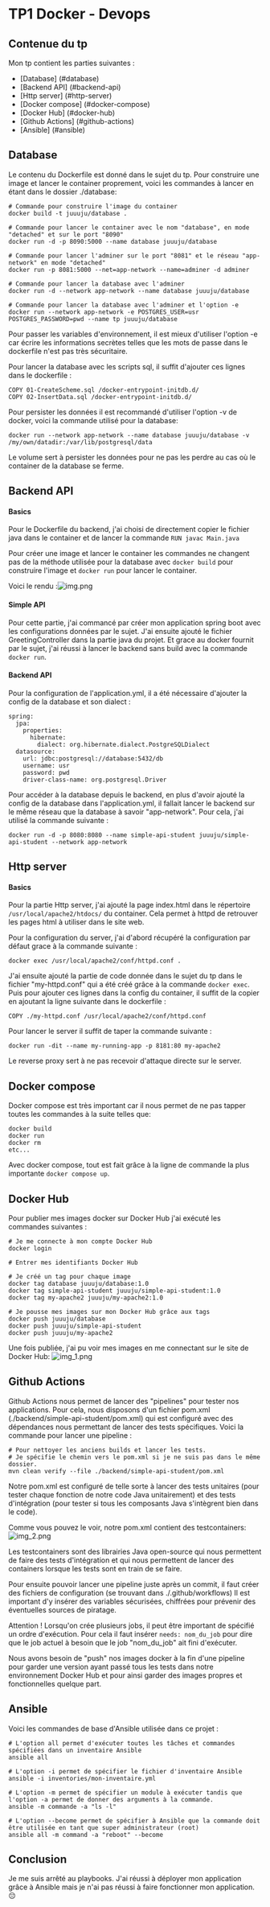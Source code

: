 # TP1  Docker - Devops
## Contenue du tp
Mon tp contient les parties suivantes :
- [Database] (#database)
- [Backend API] (#backend-api)
- [Http server] (#http-server)
- [Docker compose] (#docker-compose)
- [Docker Hub] (#docker-hub)
- [Github Actions] (#github-actions)
- [Ansible] (#ansible)

## Database
Le contenu du Dockerfile est donné dans le sujet du tp. Pour construire une image et lancer le container proprement, voici les commandes à lancer en étant dans le dossier ./database:

``` 
# Commande pour construire l'image du container
docker build -t juuuju/database .

# Commande pour lancer le container avec le nom "database", en mode "detached" et sur le port "8090"
docker run -d -p 8090:5000 --name database juuuju/database

# Commande pour lancer l'adminer sur le port "8081" et le réseau "app-network" en mode "detached"
docker run -p 8081:5000 --net=app-network --name=adminer -d adminer

# Commande pour lancer la database avec l'adminer
docker run -d --network app-network --name database juuuju/database

# Commande pour lancer la database avec l'adminer et l'option -e
docker run --network app-network -e POSTGRES_USER=usr POSTGRES_PASSWORD=pwd --name tp juuuju/database
```

Pour passer les variables d'environnement, il est mieux d'utiliser l'option -e car écrire les informations secrètes telles que les mots de passe dans le dockerfile n'est pas très sécuritaire.

Pour lancer la database avec les scripts sql, il suffit d'ajouter ces lignes dans le dockerfile :

```
COPY 01-CreateScheme.sql /docker-entrypoint-initdb.d/
COPY 02-InsertData.sql /docker-entrypoint-initdb.d/
```

Pour persister les données il est recommandé d'utiliser l'option -v de docker, voici la commande utilisé pour la database:

```
docker run --network app-network --name database juuuju/database -v /my/own/datadir:/var/lib/postgresql/data
```

Le volume sert à persister les données pour ne pas les perdre au cas où le container de la database se ferme.

## Backend API

#### Basics

Pour le Dockerfile du backend, j'ai choisi de directement copier le fichier java dans le container et de lancer la commande ``RUN javac Main.java``

Pour créer une image et lancer le container les commandes ne changent pas de la méthode utilisée pour la database avec ``docker build`` pour construire l'image et ``docker run`` pour lancer le container.

Voici le rendu :![img.png](img.png)


#### Simple API

Pour cette partie, j'ai commancé par créer mon application spring boot avec les configurations données par le sujet.
J'ai ensuite ajouté le fichier GreetingController dans la partie java du projet.
Et grace au docker fournit par le sujet, j'ai réussi à lancer le backend sans build avec la commande ``docker run``.

#### Backend API

Pour la configuration de l'application.yml, il a été nécessaire d'ajouter la config de la database et son dialect :
```
spring:
  jpa:
    properties:
      hibernate:
        dialect: org.hibernate.dialect.PostgreSQLDialect
  datasource:
    url: jdbc:postgresql://database:5432/db
    username: usr
    password: pwd
    driver-class-name: org.postgresql.Driver
```

Pour accéder à la database depuis le backend, en plus d'avoir ajouté la config de la database dans l'application.yml, il fallait lancer le backend sur le même réseau que la database à savoir "app-network".
Pour cela, j'ai utilisé la commande suivante :

```
docker run -d -p 8080:8080 --name simple-api-student juuuju/simple-api-student --network app-network
```

## Http server

#### Basics

Pour la partie Http server, j'ai ajouté la page index.html dans le répertoire ``/usr/local/apache2/htdocs/`` du container.
Cela permet à httpd de retrouver les pages html à utiliser dans le site web.

Pour la configuration du server, j'ai d'abord récupéré la configuration par défaut grace à la commande suivante :
```
docker exec /usr/local/apache2/conf/httpd.conf .
```

J'ai ensuite ajouté la partie de code donnée dans le sujet du tp dans le fichier "my-httpd.conf" qui a été créé grâce à la commande ``docker exec``.
Puis pour ajouter ces lignes dans la config du container, il suffit de la copier en ajoutant la ligne suivante dans le dockerfile :
```
COPY ./my-httpd.conf /usr/local/apache2/conf/httpd.conf
```

Pour lancer le server il suffit de taper la commande suivante :
```
docker run -dit --name my-running-app -p 8181:80 my-apache2
```

Le reverse proxy sert à ne pas recevoir d'attaque directe sur le server.

## Docker compose

Docker compose est très important car il nous permet de ne pas tapper toutes les commandes à la suite telles que:
```
docker build
docker run
docker rm
etc...
```

Avec docker compose, tout est fait grâce à la ligne de commande la plus importante ``docker compose up``.

## Docker Hub
Pour publier mes images docker sur Docker Hub j'ai exécuté les commandes suivantes :
```
# Je me connecte à mon compte Docker Hub
docker login

# Entrer mes identifiants Docker Hub

# Je créé un tag pour chaque image
docker tag database juuuju/database:1.0
docker tag simple-api-student juuuju/simple-api-student:1.0
docker tag my-apache2 juuuju/my-apache2:1.0

# Je pousse mes images sur mon Docker Hub grâce aux tags
docker push juuuju/database
docker push juuuju/simple-api-student
docker push juuuju/my-apache2
```

Une fois publiée, j'ai pu voir mes images en me connectant sur le site de Docker Hub:
![img_1.png](img_1.png)

## Github Actions
Github Actions nous permet de lancer des "pipelines" pour tester nos applications.
Pour cela, nous disposons d'un fichier pom.xml (./backend/simple-api-student/pom.xml) qui est configuré avec des dépendances nous permettant de lancer des tests spécifiques.
Voici la commande pour lancer une pipeline :
```
# Pour nettoyer les anciens builds et lancer les tests.
# Je spécifie le chemin vers le pom.xml si je ne suis pas dans le même dossier.
mvn clean verify --file ./backend/simple-api-student/pom.xml
```
Notre pom.xml est configuré de telle sorte à lancer des tests unitaires (pour tester chaque fonction de notre code Java unitairement)
et des tests d'intégration (pour tester si tous les composants Java s'intègrent bien dans le code).

Comme vous pouvez le voir, notre pom.xml contient des testcontainers:
![img_2.png](img_2.png)

Les testcontainers sont des librairies Java open-source qui nous permettent de faire des tests d'intégration et qui nous permettent de lancer des containers lorsque les tests sont en train de se faire. 

Pour ensuite pouvoir lancer une pipeline juste après un commit, il faut créer des fichiers de configuration (se trouvant dans ./.github/workflows)
Il est important d'y insérer des variables sécurisées, chiffrées pour prévenir des éventuelles sources de piratage.

Attention ! Lorsqu'on crée plusieurs jobs, il peut être important de spécifié un ordre d'exécution.
Pour cela il faut insérer ``needs: nom_du_job`` pour dire que le job actuel à besoin que le job "nom_du_job" ait fini d'exécuter.

Nous avons besoin de "push" nos images docker à la fin d'une pipeline pour garder une version ayant passé tous les tests dans notre environnement Docker Hub et pour ainsi garder des images propres et fonctionnelles quelque part.

## Ansible

Voici les commandes de base d'Ansible utilisée dans ce projet :
```
# L'option all permet d'exécuter toutes les tâches et commandes spécifiées dans un inventaire Ansible
ansible all

# L'option -i permet de spécifier le fichier d'inventaire Ansible
ansible -i inventories/mon-inventaire.yml

# L'option -m permet de spécifier un module à exécuter tandis que l'option -a permet de donner des arguments à la commande.
ansible -m commande -a "ls -l"

# L'option --become permet de spécifier à Ansible que la commande doit être utilisée en tant que super administrateur (root)
ansible all -m command -a "reboot" --become
```

## Conclusion

Je me suis arrêté au playbooks. J'ai réussi à déployer mon application grâce à Ansible mais je n'ai pas réussi à faire fonctionner mon application. 😔